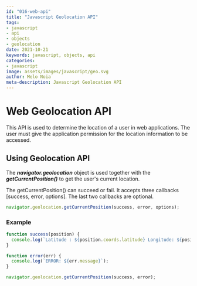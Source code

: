 ```yaml
---
id: "016-web-api"
title: "Javascript Geolocation API"
tags:
- javascript
- api
- objects
- geolocation
date: 2021-10-21
keywords: javascript, objects, api
categories: 
- javascript
image: assets/images/javascript/geo.svg
author: Melo Noia
meta-description: Javascript Geolocation API
---
```


# Web Geolocation API
This API is used to determine the location of a user in web applications. The user must give the application permission for the location information to be accessed.


## Using Geolocation API

The ***navigator.geolocation*** object is used together with the ***getCurrentPosition()*** to get the user's current location.

The getCurrentPosition() can succeed or fail. It accepts three callbacks [success, error, options]. The last two callbacks are optional. 

```javascript
navigator.geolocation.getCurrentPosition(success, error, options);

```

### Example
```javascript
function success(position) {
  console.log(`Latitude : ${position.coords.latitude} Longitude: ${position.coords.longitude}`);
}

function error(err) {
  console.log(`ERROR: ${err.message}`);
}

navigator.geolocation.getCurrentPosition(success, error);

```
